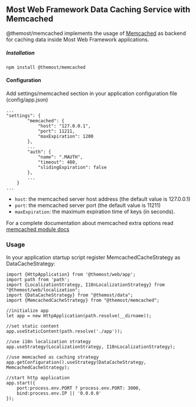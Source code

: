 ## Most Web Framework Data Caching Service with Memcached

@themost/memcached implements the usage of [Memcached](https://memcached.org/) 
as backend for caching data inside Most Web Framework applications.

##### Installation

    npm install @themost/memcached

#### Configuration

Add settings/memcached section in your application configuration file (config/app.json)

    ...
    "settings": {
            "memcached": {
                "host": "127.0.0.1",
                "port": 11211,
                "maxExpiration": 1200
            },
            ...
            "auth": {
                "name": ".MAUTH",
                "timeout": 480,
                "slidingExpiration": false
            },
            ...
        }
    ...

* `host`: the memcached server host address (the default value is 127.0.0.1)
* `port`: the memcached server port (the default value is 11211)
* `maxExpiration`: the maximum expiration time of keys (in seconds).

For a complete documentation about memcached extra options read 
[memcached module docs](https://github.com/3rd-Eden/memcached#options)

### Usage

In your application startup script register MemcachedCacheStrategy as DataCacheStrategy:

    import {HttpApplication} from '@themost/web/app';
    import path from 'path';
    import {LocalizationStrategy, I18nLocalizationStrategy} from "@themost/web/localization";
    import {DataCacheStrategy} from "@themost/data";
    import {MemcachedCacheStrategy} from "@themost/memcached";
    
    //initialize app
    let app = new HttpApplication(path.resolve(__dirname));
    
    //set static content
    app.useStaticContent(path.resolve('./app'));
    
    //use i18n localization strategy
    app.useStrategy(LocalizationStrategy, I18nLocalizationStrategy);
    
    //use memcached as caching strategy
    app.getConfiguration().useStrategy(DataCacheStrategy, MemcachedCacheStrategy);
    
    //start http application
    app.start({
        port:process.env.PORT ? process.env.PORT: 3000,
        bind:process.env.IP || '0.0.0.0'
    });
